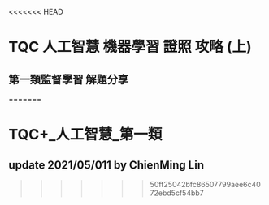 <<<<<<< HEAD
# TQC 人工智慧 機器學習 證照 攻略 (上)
## 第一類監督學習 解題分享
=======
# TQC+_人工智慧_第一類
## update 2021/05/011 by ChienMing Lin 
>>>>>>> 50ff25042bfc86507799aee6c4072ebd5cf54bb7
